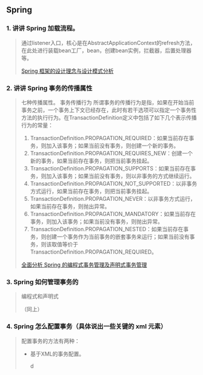 ## Spring

### 1. 讲讲 Spring 加载流程。

> 通过listener入口，核心是在AbstractApplicationContext的refresh方法，在此处进行装载bean工厂，bean，创建bean实例，拦截器，后置处理器等。
>
> [Spring 框架的设计理念与设计模式分析](https://www.ibm.com/developerworks/cn/java/j-lo-spring-principle/)

### 2. 讲讲 Spring 事务的传播属性

> 七种传播属性。
> 事务传播行为
> 所谓事务的传播行为是指，如果在开始当前事务之前，一个事务上下文已经存在，此时有若干选项可以指定一个事务性方法的执行行为。在TransactionDefinition定义中包括了如下几个表示传播行为的常量：
>
> 1. TransactionDefinition.PROPAGATION_REQUIRED：如果当前存在事务，则加入该事务；如果当前没有事务，则创建一个新的事务。
> 2. TransactionDefinition.PROPAGATION_REQUIRES_NEW：创建一个新的事务，如果当前存在事务，则把当前事务挂起。
> 3. TransactionDefinition.PROPAGATION_SUPPORTS：如果当前存在事务，则加入该事务；如果当前没有事务，则以非事务的方式继续运行。
> 4. TransactionDefinition.PROPAGATION_NOT_SUPPORTED：以非事务方式运行，如果当前存在事务，则把当前事务挂起。
> 5. TransactionDefinition.PROPAGATION_NEVER：以非事务方式运行，如果当前存在事务，则抛出异常。
> 6. TransactionDefinition.PROPAGATION_MANDATORY：如果当前存在事务，则加入该事务；如果当前没有事务，则抛出异常。
> 7. TransactionDefinition.PROPAGATION_NESTED：如果当前存在事务，则创建一个事务作为当前事务的嵌套事务来运行；如果当前没有事务，则该取值等价于TransactionDefinition.PROPAGATION_REQUIRED。
>
> [全面分析 Spring 的编程式事务管理及声明式事务管理](https://www.ibm.com/developerworks/cn/education/opensource/os-cn-spring-trans/)

### 3. Spring 如何管理事务的

> 编程式和声明式
>
> （同上）

### 4. Spring 怎么配置事务（具体说出一些关键的 xml 元素）

> 配置事务的方法有两种：
>
> * 基于XML的事务配置。
>
>   d
>
> 

